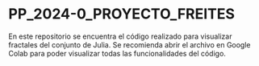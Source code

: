 # PP_2024-0_PROYECTO_FREITES
En este repositorio se encuentra el código realizado para visualizar fractales del conjunto de Julia. 
Se recomienda abrir el archivo en Google Colab para poder visualizar todas las funcionalidades del código. 
